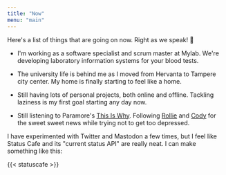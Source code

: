 ```yaml
---
title: "Now"
menu: "main"
---
```


Here's a list of things that are going on now. Right as we speak! 🤠

- I'm working as a software specialist and scrum master at Mylab. We're
  developing laboratory information systems for your blood tests.

- The university life is behind me as I moved from Hervanta to Tampere city
  center. My home is finally starting to feel like a home.

- Still having lots of personal projects, both online and offline. Tackling
  laziness is my first goal starting any day now.

- Still listening to Paramore's [This Is Why][tiw]. Following
  [Rollie][climatetown] and [Cody][smn] for the sweet sweet news while trying not
  to get too depressed.

I have experimented with Twitter and Mastodon a few times, but I feel like
Status Cafe and its "current status API" are really neat. I can make something
like this:

{{< statuscafe >}}

[now]: https://nownownow.com/about
[smn]: https://www.youtube.com/@SMN
[climatetown]: https://www.youtube.com/@ClimateTown
[tiw]: https://open.spotify.com/album/6tG8sCK4htJOLjlWwb7gZB
